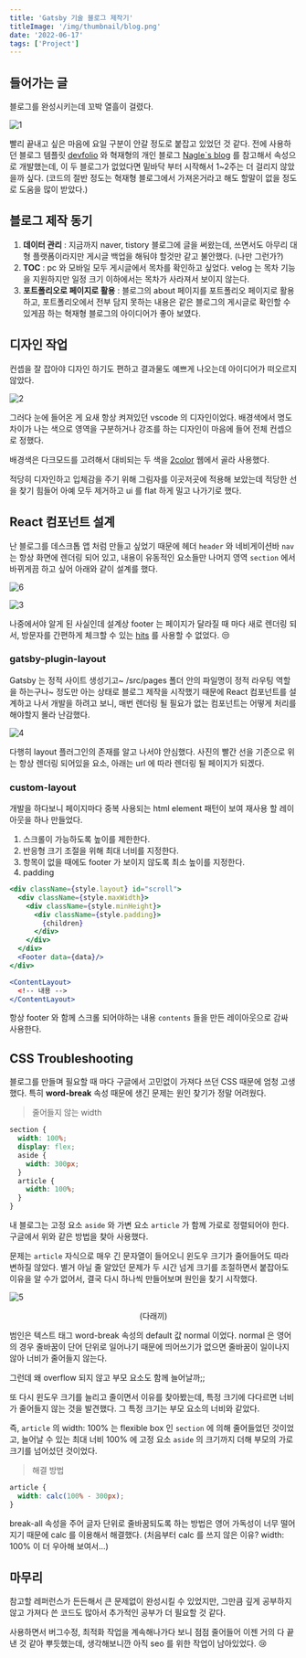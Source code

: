 ```yaml
---
title: 'Gatsby 기술 블로그 제작기' 
titleImage: '/img/thumbnail/blog.png'
date: '2022-06-17'
tags: ['Project']
---
```


## 들어가는 글

블로그를 완성시키는데 꼬박 열흘이 걸렸다.

![1](1.jpg)

빨리 끝내고 싶은 마음에 요일 구분이 안갈 정도로 붙잡고 있었던 것 같다. 전에 사용하던 블로그 템플릿 [devfolio](https://elastic-meninsky-aa7c74.netlify.app/) 와 혁재형의 개인 블로그 [Nagle`s blog](https://hyeokjaelee.github.io/) 를 참고해서 속성으로 개발했는데, 이 두 블로그가 없었다면 밑바닥 부터 시작해서 1~2주는 더 걸리지 않았을까 싶다. (코드의 절반 정도는 혁재형 블로그에서 가져온거라고 해도 할말이 없을 정도로 도움을 많이 받았다.)

## 블로그 제작 동기

1. **데이터 관리** : 지금까지 naver, tistory 블로그에 글을 써왔는데, 쓰면서도 아무리 대형 플랫폼이라지만 게시글 백업을 해둬야 할것만 같고 불안했다. (나만 그런가?)
2. **TOC** : pc 와 모바일 모두 게시글에서 목차를 확인하고 싶었다. velog 는 목차 기능을 지원하지만 일정 크기 이하에서는 목차가 사라져서 보이지 않는다.
3. **포트폴리오로 페이지로 활용** : 블로그의 about 페이지를 포트폴리오 페이지로 활용하고, 포트폴리오에서 전부 담지 못하는 내용은 같은 블로그의 게시글로 확인할 수 있게끔 하는 혁재형 블로그의 아이디어가 좋아 보였다.

## 디자인 작업

컨셉을 잘 잡아야 디자인 하기도 편하고 결과물도 예쁘게 나오는데 아이디어가 떠오르지 않았다.

![2](./2.png)

그러다 눈에 들어온 게 요새 항상 켜져있던 vscode 의 디자인이었다. 배경색에서 명도 차이가 나는 색으로 영역을 구분하거나 강조를 하는 디자인이 마음에 들어 전체 컨셉으로 정했다.

배경색은 다크모드를 고려해서 대비되는 두 색을 [2color](https://2colors.colorion.co) 웹에서 골라 사용했다.

적당히 디자인하고 입체감을 주기 위해 그림자를 이곳저곳에 적용해 보았는데 적당한 선을 찾기 힘들어 아예 모두 제거하고 ui 를 flat 하게 밀고 나가기로 했다.

## React 컴포넌트 설계

난 블로그를 데스크톱 앱 처럼 만들고 싶었기 때문에 헤더 `header` 와 네비게이션바 `nav` 는 항상 화면에 렌더링 되어 있고, 내용이 유동적인 요소들만 나머지 영역 `section` 에서 바뀌게끔 하고 싶어 아래와 같이 설계를 했다.

![6](./6.png)

![3](./3.png)

나중에서야 알게 된 사실인데 설계상 footer 는 페이지가 달라질 때 마다 새로 렌더링 되서, 방문자를 간편하게 체크할 수 있는 [hits](https://hits.seeyoufarm.com) 를 사용할 수 없었다. :unamused:

### gatsby-plugin-layout

Gatsby 는 정적 사이트 생성기고~ /src/pages 폴더 안의 파일명이 정적 라우팅 역할을 하는구나~ 정도만 아는 상태로 블로그 제작을 시작했기 때문에 React 컴포넌트를 설계하고 나서 개발을 하려고 보니, 매번 렌더링 될 필요가 없는 컴포넌트는 어떻게 처리를 해야할지 몰라 난감했다.

![4](./4.png)

다행히 layout 플러그인의 존재를 알고 나서야 안심했다. 사진의 빨간 선을 기준으로 위는 항상 렌더링 되어있을 요소, 아래는 url 에 따라 렌더링 될 페이지가 되겠다.

### custom-layout

개발을 하다보니 페이지마다 중복 사용되는 html element 패턴이 보여 재사용 할 레이아웃을 하나 만들었다.

1. 스크롤이 가능하도록 높이를 제한한다.
2. 반응형 크기 조절을 위해 최대 너비를 지정한다.
3. 항목이 없을 때에도 footer 가 보이지 않도록 최소 높이를 지정한다.
4. padding

```html{5,9}:title=content-layout.jsx
<div className={style.layout} id="scroll">
  <div className={style.maxWidth}>
    <div className={style.minHeight}>
      <div className={style.padding}>
        {children}
      </div>
    </div>
  </div>
  <Footer data={data}/>
</div>
```

```html:title=pages.jsx
<ContentLayout>
  <!-- 내용 -->
</ContentLayout>
```

항상 footer 와 함께 스크롤 되어야하는 내용 `contents` 들을 만든 레이아웃으로 감싸 사용한다.

## CSS Troubleshooting

블로그를 만들며 필요할 때 마다 구글에서 고민없이 가져다 쓰던 CSS 때문에 엄청 고생했다. 특히 **word-break** 속성 때문에 생긴 문제는 원인 찾기가 정말 어려웠다.

> 줄어들지 않는 width

```scss:title=.scss
section {
  width: 100%;
  display: flex;
  aside {
    width: 300px;
  }
  article {
    width: 100%;
  }
}
```

내 블로그는 고정 요소 `aside` 와 가변 요소 `article` 가 함께 가로로 정렬되어야 한다. 구글에서 위와 같은 방법을 찾아 사용했다.

문제는 `article` 자식으로 매우 긴 문자열이 들어오니 윈도우 크기가 줄어들어도 따라 변하질 않았다. 별거 아닐 줄 알았던 문제가 두 시간 넘게 크기를 조절하면서 붙잡아도 이유을 알 수가 없어서, 결국 다시 하나씩 만들어보며 원인을 찾기 시작했다.

![5](./5.png)

<p style="text-align:center">(다래끼)</p>

범인은 텍스트 태그 word-break 속성의 default 값 normal 이었다. normal 은 영어의 경우 줄바꿈이 단어 단위로 일어나기 때문에 띄어쓰기가 없으면 줄바꿈이 일이나지 않아 너비가 줄어들지 않는다.

그런데 왜 overflow 되지 않고 부모 요소도 함께 늘어날까;;

또 다시 윈도우 크기를 늘리고 줄이면서 이유를 찾아봤는데, 특정 크기에 다다르면 너비가 줄어들지 않는 것을 발견했다. 그 특정 크기는 부모 요소의 너비와 같았다.

즉, `article` 의 width: 100% 는 flexible box 인 `section` 에 의해 줄어들었던 것이었고, 늘어날 수 있는 최대 너비 100% 에 고정 요소 `aside` 의 크기까지 더해 부모의 가로 크기를 넘어섰던 것이었다.

> 해결 방법

```css:title=.css
article {
  width: calc(100% - 300px);
}
```

break-all 속성을 주어 글자 단위로 줄바꿈되도록 하는 방법은 영어 가독성이 너무 떨어지기 때문에 calc 를 이용해서 해결했다. (처음부터 calc 를 쓰지 않은 이유? width: 100% 이 더 우아해 보여서...)

## 마무리

참고할 레퍼런스가 든든해서 큰 문제없이 완성시킬 수 있었지만, 그만큼 깊게 공부하지 않고 가져다 쓴 코드도 많아서 추가적인 공부가 더 필요할 것 같다.

사용하면서 버그수정, 최적화 작업을 계속해나가다 보니 점점 줄어들어 이젠 거의 다 끝낸 것 같아 뿌듯했는데, 생각해보니깐 아직 seo 를 위한 작업이 남아있었다. :cry: